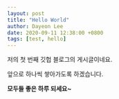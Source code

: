 ```yaml
---
layout: post
title: "Hello World"
author: Dayeon Lee
date: 2020-09-11 12:38:00 +0800
tags: [test, hello]
---
```


저의 첫 번째 깃헙 블로그의 게시글이네요. 

앞으로 하나씩 쌓아가도록 하겠습니다. 

**모두들 좋은 하루 되세요~**
